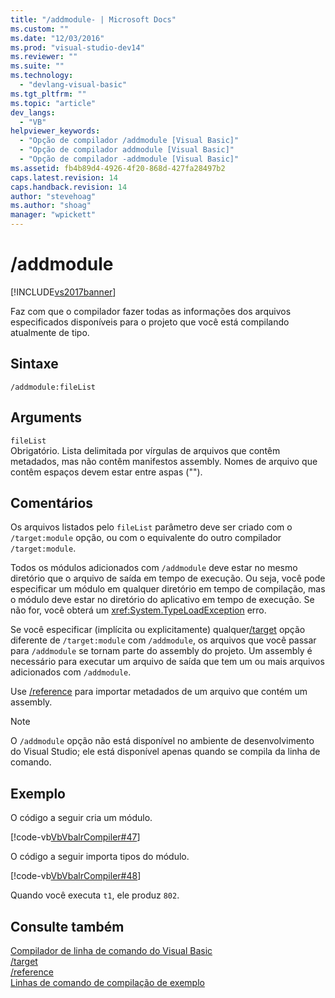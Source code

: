 ```yaml
---
title: "/addmodule- | Microsoft Docs"
ms.custom: ""
ms.date: "12/03/2016"
ms.prod: "visual-studio-dev14"
ms.reviewer: ""
ms.suite: ""
ms.technology: 
  - "devlang-visual-basic"
ms.tgt_pltfrm: ""
ms.topic: "article"
dev_langs: 
  - "VB"
helpviewer_keywords: 
  - "Opção de compilador /addmodule [Visual Basic]"
  - "Opção de compilador addmodule [Visual Basic]"
  - "Opção de compilador -addmodule [Visual Basic]"
ms.assetid: fb4b89d4-4926-4f20-868d-427fa28497b2
caps.latest.revision: 14
caps.handback.revision: 14
author: "stevehoag"
ms.author: "shoag"
manager: "wpickett"
---
```

# /addmodule
[!INCLUDE[vs2017banner](../../../csharp/includes/vs2017banner.md)]

Faz com que o compilador fazer todas as informações dos arquivos especificados disponíveis para o projeto que você está compilando atualmente de tipo.  
  
## Sintaxe  
  
```  
/addmodule:fileList  
```  
  
## Arguments  
 `fileList`  
 Obrigatório. Lista delimitada por vírgulas de arquivos que contêm metadados, mas não contêm manifestos assembly. Nomes de arquivo que contêm espaços devem estar entre aspas \(""\).  
  
## Comentários  
 Os arquivos listados pelo `fileList` parâmetro deve ser criado com o `/target:module` opção, ou com o equivalente do outro compilador `/target:module`.  
  
 Todos os módulos adicionados com `/addmodule` deve estar no mesmo diretório que o arquivo de saída em tempo de execução. Ou seja, você pode especificar um módulo em qualquer diretório em tempo de compilação, mas o módulo deve estar no diretório do aplicativo em tempo de execução. Se não for, você obterá um <xref:System.TypeLoadException> erro.  
  
 Se você especificar \(implícita ou explicitamente\) qualquer[\/target](../../../visual-basic/reference/command-line-compiler/target.md) opção diferente de `/target:module` com `/addmodule`, os arquivos que você passar para `/addmodule` se tornam parte do assembly do projeto. Um assembly é necessário para executar um arquivo de saída que tem um ou mais arquivos adicionados com `/addmodule`.  
  
 Use [\/reference](../../../visual-basic/reference/command-line-compiler/reference.md) para importar metadados de um arquivo que contém um assembly.  
  
> [!NOTE]
>  O `/addmodule` opção não está disponível no ambiente de desenvolvimento do Visual Studio; ele está disponível apenas quando se compila da linha de comando.  
  
## Exemplo  
 O código a seguir cria um módulo.  
  
 [!code-vb[VbVbalrCompiler#47](../../../visual-basic/reference/command-line-compiler/codesnippet/VisualBasic/addmodule_1.vb)]  
  
 O código a seguir importa tipos do módulo.  
  
 [!code-vb[VbVbalrCompiler#48](../../../visual-basic/reference/command-line-compiler/codesnippet/VisualBasic/addmodule_2.vb)]  
  
 Quando você executa `t1`, ele produz `802`.  
  
## Consulte também  
 [Compilador de linha de comando do Visual Basic](../../../visual-basic/reference/command-line-compiler/index.md)   
 [\/target](../../../visual-basic/reference/command-line-compiler/target.md)   
 [\/reference](../../../visual-basic/reference/command-line-compiler/reference.md)   
 [Linhas de comando de compilação de exemplo](../../../visual-basic/reference/command-line-compiler/sample-compilation-command-lines.md)